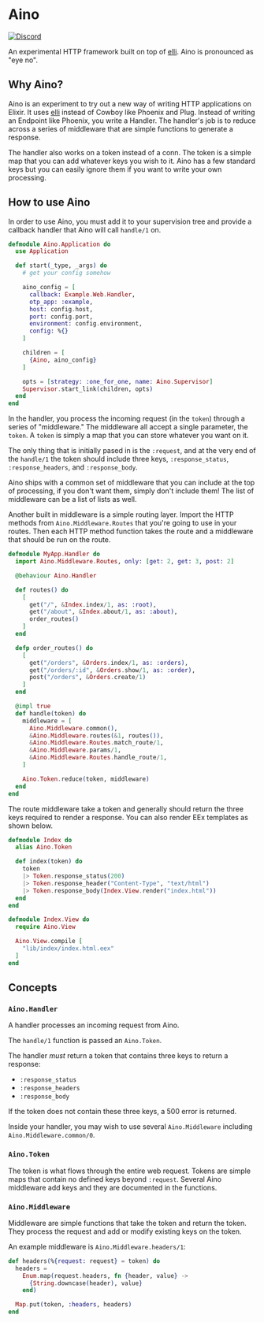 # Aino

[![Discord](https://img.shields.io/badge/chat-discord-7289da.svg)](https://discord.gg/wVDSWJ2EjE)

An experimental HTTP framework built on top of [elli][elli]. Aino is pronounced as "eye no".

## Why Aino?

Aino is an experiment to try out a new way of writing HTTP applications on Elixir. It uses [elli][elli] instead of Cowboy like Phoenix and Plug. Instead of writing an Endpoint like Phoenix, you write a Handler. The handler's job is to reduce across a series of middleware that are simple functions to generate a response.

The handler also works on a token instead of a conn. The token is a simple map that you can add whatever keys you wish to it. Aino has a few standard keys but you can easily ignore them if you want to write your own processing.

## How to use Aino

In order to use Aino, you must add it to your supervision tree and provide a callback handler that Aino will call `handle/1` on.

```elixir
defmodule Aino.Application do
  use Application

  def start(_type, _args) do
    # get your config somehow

    aino_config = [
      callback: Example.Web.Handler,
      otp_app: :example,
      host: config.host,
      port: config.port,
      environment: config.environment,
      config: %{}
    ]

    children = [
      {Aino, aino_config}
    ]

    opts = [strategy: :one_for_one, name: Aino.Supervisor]
    Supervisor.start_link(children, opts)
  end
end
```

In the handler, you process the incoming request (in the `token`) through a series of "middleware." The middleware all accept a single parameter, the `token`. A `token` is simply a map that you can store whatever you want on it.

The only thing that is initially pased in is the `:request`, and at the very end of the `handle/1` the token should include three keys, `:response_status`, `:response_headers`, and `:response_body`.

Aino ships with a common set of middleware that you can include at the top of processing, if you don't want them, simply don't include them! The list of middleware can be a list of lists as well.

Another built in middleware is a simple routing layer. Import the HTTP methods from `Aino.Middleware.Routes` that you're going to use in your routes. Then each HTTP method function takes the route and a middleware that should be run on the route.

```elixir
defmodule MyApp.Handler do
  import Aino.Middleware.Routes, only: [get: 2, get: 3, post: 2]

  @behaviour Aino.Handler

  def routes() do
    [
      get("/", &Index.index/1, as: :root),
      get("/about", &Index.about/1, as: :about),
      order_routes()
    ]
  end

  defp order_routes() do
    [
      get("/orders", &Orders.index/1, as: :orders),
      get("/orders/:id", &Orders.show/1, as: :order),
      post("/orders", &Orders.create/1)
    ]
  end

  @impl true
  def handle(token) do
    middleware = [
      Aino.Middleware.common(),
      &Aino.Middleware.routes(&1, routes()),
      &Aino.Middleware.Routes.match_route/1,
      &Aino.Middleware.params/1,
      &Aino.Middleware.Routes.handle_route/1,
    ]

    Aino.Token.reduce(token, middleware)
  end
end
```

The route middleware take a token and generally should return the three keys required to render a response. You can also render EEx templates as shown below.

```elixir
defmodule Index do
  alias Aino.Token

  def index(token) do
    token
    |> Token.response_status(200)
    |> Token.response_header("Content-Type", "text/html")
    |> Token.response_body(Index.View.render("index.html"))
  end
end

defmodule Index.View do
  require Aino.View

  Aino.View.compile [
    "lib/index/index.html.eex"
  ]
end
```

## Concepts

### `Aino.Handler`

A handler processes an incoming request from Aino.

The `handle/1` function is passed an `Aino.Token`.

The handler _must_ return a token that contains three keys to return a response:

- `:response_status`
- `:response_headers`
- `:response_body`

If the token does not contain these three keys, a 500 error is returned.

Inside your handler, you may wish to use several `Aino.Middleware` including
`Aino.Middleware.common/0`.

### `Aino.Token`

The token is what flows through the entire web request. Tokens are simple maps
that contain no defined keys beyond `:request`. Several Aino middleware add
keys and they are documented in the functions.


### `Aino.Middleware`

Middleware are simple functions that take the token and return the token. They process
the request and add or modify existing keys on the token.

An example middleware is `Aino.Middleware.headers/1`:

```elixir
def headers(%{request: request} = token) do
  headers =
    Enum.map(request.headers, fn {header, value} ->
      {String.downcase(header), value}
    end)

  Map.put(token, :headers, headers)
end
```

[elli]: https://github.com/elli-lib/elli
